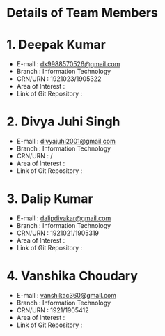  # Details of Team Members #
# 1.  Deepak Kumar
- E-mail : dk9988570526@gmail.com
- Branch : Information Technology
- CRN/URN : 1921023/1905322
- Area of Interest : 
- Link of Git Repository :

# 2. Divya Juhi Singh
- E-mail : divyajuhi2001@gmail.com
- Branch : Information Technology
- CRN/URN : /
- Area of Interest :
- Link of Git Repository : 

# 3. Dalip Kumar
- E-mail : dalipdivakar@gmail.com
- Branch : Information Technology
- CRN/URN : 1921021/1905319
- Area of Interest : 
- Link of Git Repository :

# 4. Vanshika Choudary
- E-mail : vanshikac360@gmail.com
- Branch : Information Technology
- CRN/URN : 1921/1905412
- Area of Interest : 
- Link of Git Repository :
